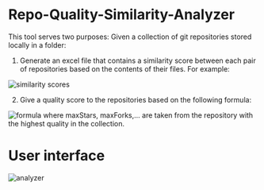 # Repo-Quality-Similarity-Analyzer

This tool serves two purposes:
Given a collection of git repositories stored locally in a folder:
1. Generate an excel file that contains a similarity score between each pair of repositories based on the contents of their files.
For example:

![similarity scores](https://i.ibb.co/T2kwGcq/similarity-scores.png)

2. Give a quality score to the repositories based on the following formula:

![formula](https://i.ibb.co/Lkd1HfC/formula.jpg)
where maxStars, maxForks,... are taken from the repository with the highest quality in the collection.

# User interface
![analyzer](https://i.ibb.co/W2CGH6v/program.jpg)
